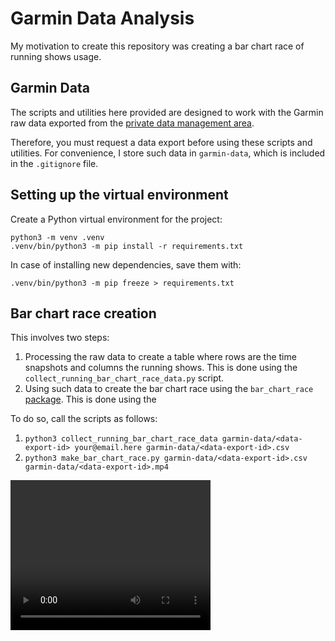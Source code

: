 # Garmin Data Analysis

My motivation to create this repository was creating a bar chart race of running shows usage.

## Garmin Data

The scripts and utilities here provided are designed to work with the Garmin raw data exported from the [private data management area](https://www.garmin.com/es-ES/account/datamanagement/).

Therefore, you must request a data export before using these scripts and utilities. For convenience, I store such data in `garmin-data`, which is included in the `.gitignore` file.

## Setting up the virtual environment

Create a Python virtual environment for the project:

```
python3 -m venv .venv
.venv/bin/python3 -m pip install -r requirements.txt
```

In case of installing new dependencies, save them with:
```
.venv/bin/python3 -m pip freeze > requirements.txt
```

## Bar chart race creation

This involves two steps:
1. Processing the raw data to create a table where rows are the time snapshots and columns the running shows. This is done using the `collect_running_bar_chart_race_data.py` script.
2. Using such data to create the bar chart race using the `bar_chart_race` [package](https://github.com/dexplo/bar_chart_race). This is done using the 

To do so, call the scripts as follows:
1. `python3 collect_running_bar_chart_race_data garmin-data/<data-export-id> your@email.here garmin-data/<data-export-id>.csv`
2. `python3 make_bar_chart_race.py garmin-data/<data-export-id>.csv garmin-data/<data-export-id>.mp4`

<video width="320" height="240" controls>
  <source src="https://raw.githubusercontent.com/hlfernandez/garmin-data/master/docs/demo_bar_chart_race.mp4" type="video/mp4">
</video>